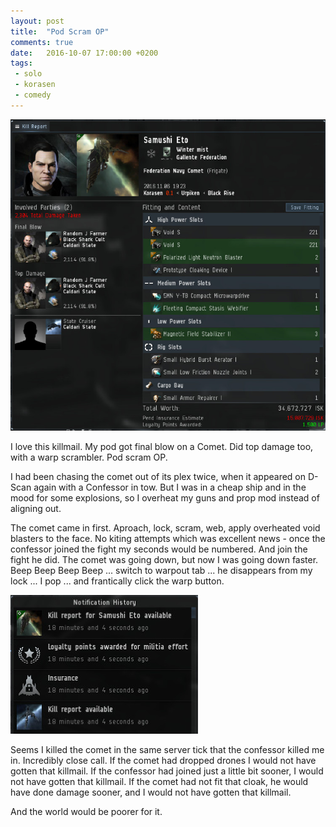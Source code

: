 ```yaml
---
layout: post
title:  "Pod Scram OP"
comments: true
date:   2016-10-07 17:00:00 +0200
tags: 
 - solo
 - korasen
 - comedy
---
```

![Solo Podkill](/img/2016-11-06-solo-pod-kill.jpg "Solo Podkill")

I love this killmail.  My pod got final blow on a Comet. Did top damage too, with a warp scrambler. Pod scram OP.

I had been chasing the comet out of its plex twice, when it appeared on D-Scan again with a Confessor in tow.
But I was in a cheap ship and in the mood for some explosions, so I overheat my guns and prop mod instead
of aligning out.

The comet came in first.  Aproach, lock, scram, web, apply overheated void blasters to the face. 
No kiting attempts which was excellent news - 
once the confessor joined the fight my seconds would be numbered.  And join the fight he did.
The comet was going down, but now I was going down faster.  Beep Beep Beep Beep ... switch to warpout tab ...
he disappears from my lock ... I pop ... and frantically click the warp button.

![Close call](/img/2016-11-06-solo-pod-kill-2.jpg "Close call")

Seems I killed the comet in the same server tick that the confessor killed me in.  Incredibly close call.
If the comet had dropped drones I would not have gotten that killmail.  If the confessor had joined just
a little bit sooner, I would not have gotten that killmail.  If the comet had not fit that cloak,
he would have done damage sooner, and I would not have gotten that killmail.

And the world would be poorer for it.
